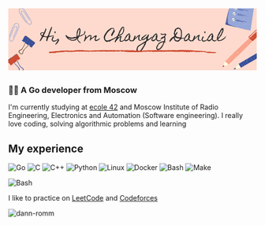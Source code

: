 ![banner](images/banner.png)
=========================

### 👨‍💻 A Go developer from Moscow

I'm currently studying at [ecole 42](https://42.fr) and Moscow Institute of Radio Engineering, Electronics and Automation (Software engineering).
I really love coding, solving algorithmic problems and learning

## My experience

![Go](https://img.shields.io/badge/go-%2300ADD8.svg?style=for-the-badge&logo=go&logoColor=white) ![C](https://img.shields.io/badge/C-00599C?style=for-the-badge&logo=c&logoColor=white) ![C++](https://img.shields.io/badge/C%2B%2B-00599C?style=for-the-badge&logo=c%2B%2B&logoColor=white) ![Python](https://img.shields.io/badge/Python-FFD43B?style=for-the-badge&logo=python&logoColor=blue)
![Linux](https://img.shields.io/badge/Linux-FCC624?style=for-the-badge&logo=linux&logoColor=black) ![Docker](https://img.shields.io/badge/Docker-2CA5E0?style=for-the-badge&logo=docker&logoColor=white) ![Bash](https://img.shields.io/badge/Bash-121011?style=for-the-badge&logo=gnu-bash&logoColor=white) ![Make](https://img.shields.io/badge/-Make-orange?style=for-the-badge)

![Bash](https://img.shields.io/badge/Data_Structures_And_Algorithms-006464?style=for-the-badge&logoColor=white)

I like to practice on [LeetCode](https://leetcode.com/doalbaco/) and [Codeforces](https://codeforces.com/profile/dann_romm)

![dann-romm](https://github-readme-stats.vercel.app/api?username=dann-romm&show_icons=true)

